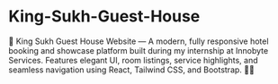 # King-Sukh-Guest-House
🚀 King Sukh Guest House Website — A modern, fully responsive hotel booking and showcase platform built during my internship at Innobyte Services. Features elegant UI, room listings, service highlights, and seamless navigation using React, Tailwind CSS, and Bootstrap. 🌿✨
